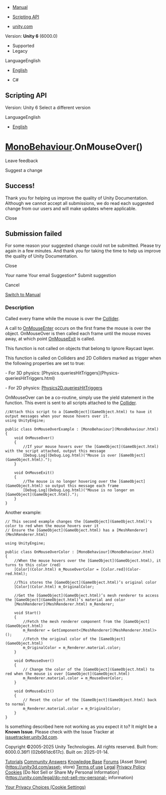 [ ]()

  * [Manual](../Manual/index.html)
  * [Scripting API](../ScriptReference/index.html)

  * [unity.com](https://unity.com/)

Version: **Unity 6** (6000.0)

  * Supported
  * Legacy

LanguageEnglish

  * [English]()

  * C#

[ ](https://docs.unity3d.com)

## Scripting API

Version: Unity 6 Select a different version

LanguageEnglish

  * [English]()

#  [MonoBehaviour](MonoBehaviour.html).OnMouseOver()

Leave feedback

Suggest a change

## Success!

Thank you for helping us improve the quality of Unity Documentation. Although
we cannot accept all submissions, we do read each suggested change from our
users and will make updates where applicable.

Close

## Submission failed

For some reason your suggested change could not be submitted. Please <a>try
again</a> in a few minutes. And thank you for taking the time to help us
improve the quality of Unity Documentation.

Close

Your name Your email Suggestion* Submit suggestion

Cancel

[Switch to Manual](../Manual/class-MonoBehaviour.html "Go to MonoBehaviour
Component in the Manual")

### Description

Called every frame while the mouse is over the [Collider](Collider.html).

A call to [OnMouseEnter](MonoBehaviour.OnMouseEnter.html) occurs on the first
frame the mouse is over the object. OnMouseOver is then called each frame
until the mouse moves away, at which point
[OnMouseExit](MonoBehaviour.OnMouseExit.html) is called.  
  
This function is not called on objects that belong to Ignore Raycast layer.  
  
This function is called on Colliders and 2D Colliders marked as trigger when
the following properties are set to true:  
  
\- For 3D physics: [Physics.queriesHitTriggers](Physics-
queriesHitTriggers.html)  
  
\- For 2D physics:
[Physics2D.queriesHitTriggers](Physics2D-queriesHitTriggers.html)  
  
OnMouseOver can be a co-routine, simply use the yield statement in the
function. This event is sent to all scripts attached to the
[Collider](Collider.html).

    
    
    //Attach this script to a [GameObject](GameObject.html) to have it output messages when your mouse hovers over it.
    using UnityEngine;  
      
    public class OnMouseOverExample : [MonoBehaviour](MonoBehaviour.html)
    {
        void OnMouseOver()
        {
            //If your mouse hovers over the [GameObject](GameObject.html) with the script attached, output this message
            [Debug.Log](Debug.Log.html)("Mouse is over [GameObject](GameObject.html).");
        }  
      
        void OnMouseExit()
        {
            //The mouse is no longer hovering over the [GameObject](GameObject.html) so output this message each frame
            [Debug.Log](Debug.Log.html)("Mouse is no longer on [GameObject](GameObject.html).");
        }
    }
    

Another example:

    
    
    // This second example changes the [GameObject](GameObject.html)'s color to red when the mouse hovers over it
    // Ensure the [GameObject](GameObject.html) has a [MeshRenderer](MeshRenderer.html)  
      
    using UnityEngine;  
      
    public class OnMouseOverColor : [MonoBehaviour](MonoBehaviour.html)
    {
        //When the mouse hovers over the [GameObject](GameObject.html), it turns to this color (red)
        [Color](Color.html) m_MouseOverColor = [Color.red](Color-red.html);  
      
        //This stores the [GameObject](GameObject.html)’s original color
        [Color](Color.html) m_OriginalColor;  
      
        //Get the [GameObject](GameObject.html)’s mesh renderer to access the [GameObject](GameObject.html)’s material and color
        [MeshRenderer](MeshRenderer.html) m_Renderer;  
      
        void Start()
        {
            //Fetch the mesh renderer component from the [GameObject](GameObject.html)
            m_Renderer = GetComponent<[MeshRenderer](MeshRenderer.html)>();
            //Fetch the original color of the [GameObject](GameObject.html)
            m_OriginalColor = m_Renderer.material.color;
        }  
      
        void OnMouseOver()
        {
            // Change the color of the [GameObject](GameObject.html) to red when the mouse is over [GameObject](GameObject.html)
            m_Renderer.material.color = m_MouseOverColor;
        }  
      
        void OnMouseExit()
        {
            // Reset the color of the [GameObject](GameObject.html) back to normal
            m_Renderer.material.color = m_OriginalColor;
        }
    }
    

Is something described here not working as you expect it to? It might be a
**Known Issue**. Please check with the Issue Tracker at
[issuetracker.unity3d.com](https://issuetracker.unity3d.com).

Copyright ©2005-2025 Unity Technologies. All rights reserved. Built from:
6000.0.36f1 (02b661dc617c). Built on: 2025-01-14.

[Tutorials](https://unity3d.com/learn) [Community
Answers](https://answers.unity3d.com) [Knowledge
Base](https://support.unity3d.com/hc/en-us)
[Forums](https://forum.unity3d.com) [Asset Store](https://unity3d.com/asset-
store) [Terms of use](https://docs.unity3d.com/Manual/TermsOfUse.html)
[Legal](https://unity.com/legal) [Privacy
Policy](https://unity.com/legal/privacy-policy)
[Cookies](https://unity.com/legal/cookie-policy) [Do Not Sell or Share My
Personal Information](https://unity.com/legal/do-not-sell-my-personal-
information)

[Your Privacy Choices (Cookie Settings)](javascript:void\(0\);)


